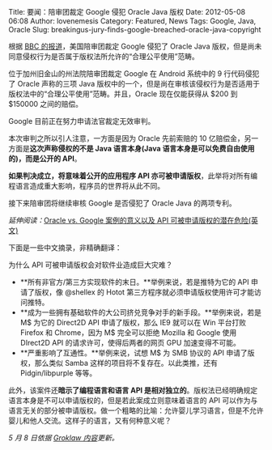 Title: 要闻：陪审团裁定 Google 侵犯 Oracle Java 版权
Date: 2012-05-08 06:08
Author: lovenemesis
Category: Featured, News
Tags: Google, Java, Oracle
Slug: breakingus-jury-finds-google-breached-oracle-java-copyright

根据 [BBC
的报道](http://www.bbc.co.uk/news/business-17985085)，美国陪审团裁定
Google 侵犯了 Oracle Java
版权，但是尚未同意侵权行为是否属于版权法所允许的“合理公平使用”范畴。

位于加州旧金山的州法院陪审团裁定 Google 在 Android 系统中的 9
行代码侵犯了 Oracle 声称的三项 Java
版权中的一个，但是尚在审核该侵权行为是否适用于版权法中的“合理公平使用”范畴。并且，Oracle
现在仅能获得从 $200 到 $150000 之间的赔偿。

Google 目前正在努力申请法官裁定无效审判。

本次审判之所以引人注意，一方面是因为 Oracle 先前索赔的 10
亿赔偿金，另一方面是**这次声称侵权的不是 Java 语言本身(Java
语言本身是可以免费自由使用的)，而是公开的 API**。

**如果判决成立，将意味着公开的应用程序 API
亦可被申请版权**，此举将对所有编程语言造成重大影响，程序员的世界将从此不同。

接下来陪审团将继续审核 Google 是否侵犯了 Oracle Java 的两项专利。

*延伸阅读：*[Oracle vs. Google 案例的意义以及 API
可被申请版权的潜在危险(英文)](https://www.eff.org/deeplinks/2012/05/oracle-v-google-and-dangerous-implications-treating-apis-copyrightable)

下面是一些中文摘录，非精确翻译：

为什么 API 可被申请版权会对软件业造成巨大灾难？

-   **所有非官方/第三方实现软件的末日。**举例来说，若是推特为它的 API
    申请了版权，像 @shellex 的 Hotot
    第三方程序就必须申请版权使用许可才能访问推特。
-   **成为一些拥有基础软件的大公司挤兑竞争对手的新手段。**举例来说，若是
    M$ 为它的 Direct2D API 申请了版权，那么 IE9 就可以在 Win 平台打败
    Firefox 和 Chrome，因为 M$ 完全可以拒绝 Mozilla 和 Google 使用
    DIrect2D API 的请求许可，使得后两者的网页 GPU 加速变得不可能。
-   **严重影响了互通性。**举例来说，试想 M$ 为 SMB 协议的 API
    申请了版权，那么类似 Samba 这样的项目将不复存在。以此类推，还有
    Pidgin/libpurple 等等。

此外，该案件还**暗示了编程语言和语言 API
是相对独立的**。版权法已经明确规定语言本身是不可以申请版权的，但是若此案成立则意味着语言的
API
可以作为与语言无关的部分被申请版权。做一个粗略的比喻：允许婴儿学习语言，但是不允许婴儿和他人交流。这样子的语言，又有何种意义呢？

*5 月 8 日依据 [Groklaw
内容](http://www.groklaw.net/article.php?story=20120507122749740)更新。*
